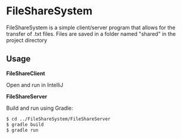 # FileShareSystem

FileShareSystem is a simple client/server program that allows for the transfer of .txt files. 
Files are saved in a folder named "shared" in the project directory

## Usage

<b>FileShareClient</b>

Open and run in IntelliJ

<b>FileShareServer</b>

Build and run using Gradle:
```sh
$ cd ../FileShareSystem/FileShareServer
$ gradle build
$ gradle run
```
